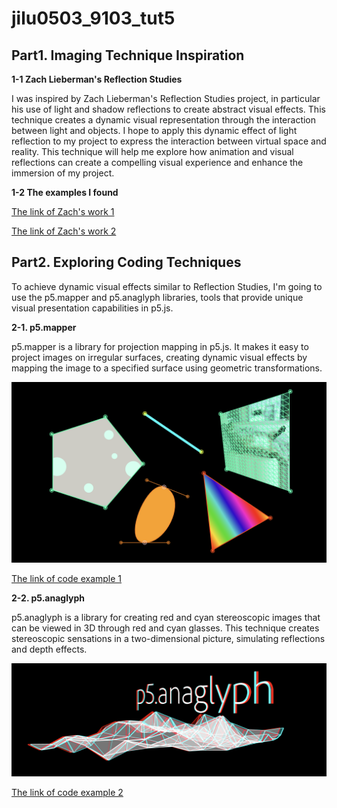 # jilu0503_9103_tut5

## Part1. Imaging Technique Inspiration

**1-1 Zach Lieberman's Reflection Studies**

I was inspired by Zach Lieberman's Reflection Studies project, in particular his use of light and shadow reflections to create abstract visual effects. This technique creates a dynamic visual representation through the interaction between light and objects. I hope to apply this dynamic effect of light reflection to my project to express the interaction between virtual space and reality. This technique will help me explore how animation and visual reflections can create a compelling visual experience and enhance the immersion of my project.

**1-2 The examples I found**

[The link of Zach's work 1](https://www.instagram.com/reel/C_6cFIzJtPh/)

[The link of Zach's work 2](https://www.instagram.com/reel/C_749dkp6_I/)


## Part2. Exploring Coding Techniques

To achieve dynamic visual effects similar to Reflection Studies, I'm going to use the p5.mapper and p5.anaglyph libraries, tools that provide unique visual presentation capabilities in p5.js.

**2-1. p5.mapper**

p5.mapper is a library for projection mapping in p5.js. It makes it easy to project images on irregular surfaces, creating dynamic visual effects by mapping the image to a specified surface using geometric transformations.

![An image of code1](readmeImages/code1.png)

[The link of code example 1](https://github.com/jdeboi/p5.mapper)

**2-2. p5.anaglyph**

p5.anaglyph is a library for creating red and cyan stereoscopic images that can be viewed in 3D through red and cyan glasses. This technique creates stereoscopic sensations in a two-dimensional picture, simulating reflections and depth effects.

![An image of code2](readmeImages/code2.png)

[The link of code example 2](https://github.com/jdeboi/p5.anaglyph)
